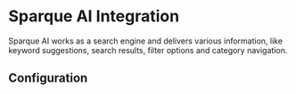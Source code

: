 <!--
kb_concepts
kb_pwa
kb_everyone
kb_sync_latest_only
-->

# Sparque AI Integration

Sparque AI works as a search engine and delivers various information, like keyword suggestions, search results, filter options and category navigation.

## Configuration
